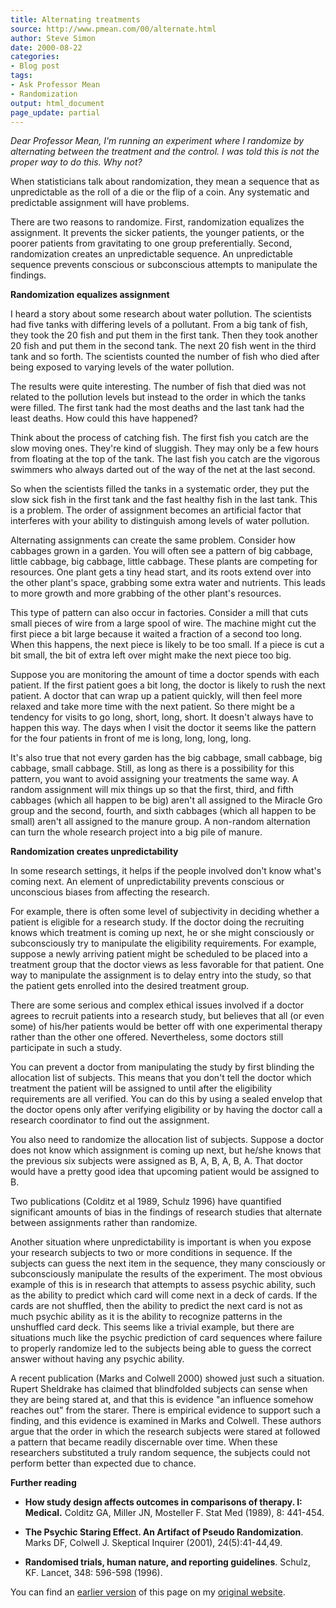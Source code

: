 ```yaml
---
title: Alternating treatments
source: http://www.pmean.com/00/alternate.html
author: Steve Simon
date: 2000-08-22
categories:
- Blog post
tags:
- Ask Professor Mean
- Randomization
output: html_document
page_update: partial
---
```

*Dear Professor Mean, I'm running an experiment where I randomize by alternating between the treatment and the control. I was told this is not the proper way to do this. Why not?*

When statisticians talk about randomization, they mean a sequence that as unpredictable as the roll of a die or the flip of a coin. Any systematic and predictable assignment will have problems.

There are two reasons to randomize. First, randomization equalizes the assignment. It prevents the sicker patients, the younger patients, or the poorer patients from gravitating to one group preferentially. Second, randomization creates an unpredictable sequence. An unpredictable sequence prevents conscious or subconscious attempts to manipulate the findings.

**Randomization equalizes assignment**

I heard a story about some research about water pollution. The scientists had five tanks with differing levels of a pollutant. From a big tank of fish, they took the 20 fish and put them in the first tank. Then they took another 20 fish and put them in the second tank. The next 20 fish went in the third tank and so forth. The scientists counted the number of fish who died after being exposed to varying levels of the water pollution.

The results were quite interesting. The number of fish that died was not related to the pollution levels but instead to the order in which the tanks were filled. The first tank had the most deaths and the last tank had the least deaths. How could this have happened?

Think about the process of catching fish. The first fish you catch are the slow moving ones. They're kind of sluggish. They may only be a few hours from floating at the top of the tank. The last fish you catch are the vigorous swimmers who always darted out of the way of the net at the last second.

So when the scientists filled the tanks in a systematic order, they put the slow sick fish in the first tank and the fast healthy fish in the last tank. This is a problem. The order of assignment becomes an artificial factor that interferes with your ability to distinguish among levels of water pollution.

Alternating assignments can create the same problem. Consider how cabbages grown in a garden. You will often see a pattern of big cabbage, little cabbage, big cabbage, little cabbage. These plants are competing for resources. One plant gets a tiny head start, and its roots extend over into the other plant's space, grabbing some extra water and nutrients. This leads to more growth and more grabbing of the other plant's resources.

This type of pattern can also occur in factories. Consider a mill that cuts small pieces of wire from a large spool of wire. The machine might cut the first piece a bit large because it waited a fraction of a second too long. When this happens, the next piece is likely to be too small. If a piece is cut a bit small, the bit of extra left over might make the next piece too big.

Suppose you are monitoring the amount of time a doctor spends with each patient. If the first patient goes a bit long, the doctor is likely to rush the next patient. A doctor that can wrap up a patient quickly, will then feel more relaxed and take more time with the next patient. So there might be a tendency for visits to go long, short, long, short. It doesn't always have to happen this way. The days when I visit the doctor it seems like the pattern for the four patients in front of me is long, long, long, long.

It's also true that not every garden has the big cabbage, small cabbage, big cabbage, small cabbage. Still, as long as there is a possibility for this pattern, you want to avoid assigning your treatments the same way. A random assignment will mix things up so that the first, third, and fifth cabbages (which all happen to be big) aren't all assigned to the Miracle Gro group and the second, fourth, and sixth cabbages (which all happen to be small) aren't all assigned to the manure group. A non-random alternation can turn the whole research project into a big pile of manure.

**Randomization creates unpredictability**

In some research settings, it helps if the people involved don't know what's coming next. An element of unpredictability prevents conscious or unconscious biases from affecting the research.

For example, there is often some level of subjectivity in deciding whether a patient is eligible for a research study. If the doctor doing the recruiting knows which treatment is coming up next, he or she might consciously or subconsciously try to manipulate the eligibility requirements. For example, suppose a newly arriving patient might be scheduled to be placed into a treatment group that the doctor views as less favorable for that patient. One way to manipulate the assignment is to delay entry into the study, so that the patient gets enrolled into the desired treatment group.

There are some serious and complex ethical issues involved if a doctor agrees to recruit patients into a research study, but believes that all (or even some) of his/her patients would be better off with one experimental therapy rather than the other one offered. Nevertheless, some doctors still participate in such a study.

You can prevent a doctor from manipulating the study by first blinding the allocation list of subjects. This means that you don't tell the doctor which treatment the patient will be assigned to until after the eligibility requirements are all verified. You can do this by using a sealed envelop that the doctor opens only after verifying eligibility or by having the doctor call a research coordinator to find out the assignment.

You also need to randomize the allocation list of subjects. Suppose a doctor does not know which assignment is coming up next, but he/she knows that the previous six subjects were assigned as B, A, B, A, B, A. That doctor would have a pretty good idea that upcoming patient would be assigned to B.

Two publications (Colditz et al 1989, Schulz 1996) have quantified significant amounts of bias in the findings of research studies that alternate between assignments rather than randomize.

Another situation where unpredictability is important is when you expose your research subjects to two or more conditions in sequence. If the subjects can guess the next item in the sequence, they many consciously or subconsciously manipulate the results of the experiment. The most obvious example of this is in research that attempts to assess psychic ability, such as the ability to predict which card will come next in a deck of cards. If the cards are not shuffled, then the ability to predict the next card is not as much psychic ability as it is the ability to recognize patterns in the unshuffled card deck. This seems like a trivial example, but there are situations much like the psychic prediction of card sequences where failure to properly randomize led to the subjects being able to guess the correct answer without having any psychic ability.

A recent publication (Marks and Colwell 2000) showed just such a situation. Rupert Sheldrake has claimed that blindfolded subjects can sense when they are being stared at, and that this is evidence "an influence somehow reaches out" from the starer. There is empirical evidence to support such a finding, and this evidence is examined in Marks and Colwell. These authors argue that the order in which the research subjects were stared at followed a pattern that became readily discernable over time. When these researchers substituted a truly random sequence, the subjects could not perform better than expected due to chance.

**Further reading**

+ **How study design affects outcomes in comparisons of therapy. I: Medical.** Colditz GA, Miller JN, Mosteller F. Stat Med (1989), 8: 441-454.

+ **The Psychic Staring Effect. An Artifact of Pseudo Randomization**. Marks DF, Colwell J. Skeptical Inquirer (2001), 24(5):41-44,49.
	
+ **Randomised trials, human nature, and reporting guidelines**. Schulz, KF. Lancet, 348: 596-598 (1996).

You can find an [earlier version][sim1] of this page on my [original website][sim2].

[sim1]: http://www.pmean.com/00/alternate.html
[sim2]: http://www.pmean.com/original_site.html
